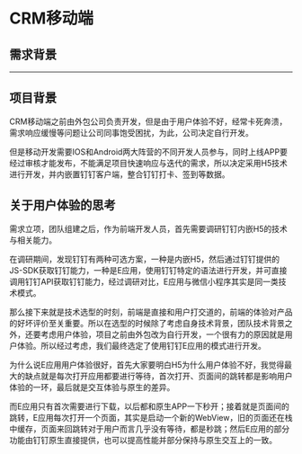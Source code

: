 # CRM移动端

## 需求背景

******************

## 项目背景

CRM移动端之前由外包公司负责开发，但是由于用户体验不好，经常卡死奔溃，需求响应缓慢等问题让公司同事饱受困扰，为此，公司决定自行开发。

但是移动开发需要IOS和Android两大阵营的不同开发人员参与，同时上线APP要经过审核才能发布，不能满足项目快速响应与迭代的需求，所以决定采用H5技术进行开发，并内嵌置钉钉客户端，整合钉钉打卡、签到等数据。

## 关于用户体验的思考

需求立项，团队组建之后，作为前端开发人员，首先需要调研钉钉内嵌H5的技术与相关能力。

在调研期间，发现钉钉有两种可选方案，一种是内嵌H5，然后通过钉钉提供的JS-SDK获取钉钉能力，一种是E应用，使用钉钉特定的语法进行开发，并可直接调用钉钉API获取钉钉能力，经过调研对比，E应用与微信小程序其实是同一类技术模式。

那么接下来就是技术选型的时刻，前端是直接和用户打交道的，前端的体验对产品的好坏评价至关重要。所以在选型的时候除了考虑自身技术背景，团队技术背景之外，还要考虑用户体验，项目之前由外包改为自行开发，一个很有力的原因就是用户体验。所以经过考虑，我们最终选定了使用钉钉E应用的模式进行开发。

为什么说E应用用户体验很好，首先大家要明白H5为什么用户体验不好，我觉得最大的缺点就是每次打开应用都要进行等待，首次打开、页面间的跳转都是影响用户体验的一环，最后就是交互体验与原生的差异。

而E应用只有首次需要进行下载，以后都和原生APP一下秒开；接着就是页面间的跳转，E应用每次打开一个页面，其实是启动一个新的WebView，旧的页面还在栈中缓存，页面来回跳转对于用户而言几乎没有等待，都是秒跳；然后E应用的部分功能由钉钉原生直接提供，也可以提高性能并部分保持与原生交互上的一致。
